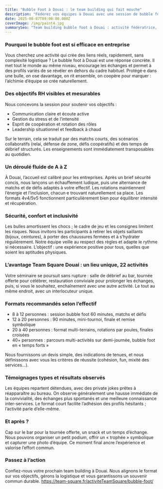 ```yaml
---
title: "Bubble Foot à Douai : le team building qui fait mouche"
description: "Fédérez vos équipes à Douai avec une session de bubble foot. Défis ludiques, objectifs RH clairs et ambiance survoltée dans un cadre multi-activités Team Square."
date: 2025-08-07T09:00:00.000Z
coverImage: /img/paint4.jpg
summarySeo: "Team building bubble foot à Douai : activité fédératrice, encadrement pro, bar/restauration, tournée offerte, code TS20. Idéal séminaires, afterworks, intégrations."
---
```


### Pourquoi le bubble foot est si efficace en entreprise

Vous cherchez une activité qui crée des liens réels, rapidement, sans complexité logistique ? Le bubble foot à Douai est une réponse concrète. Il met tout le monde au même niveau, encourage les échanges et permet à des profils variés de se révéler en dehors du cadre habituel. Protégé·e dans une bulle, on ose davantage, on rit ensemble, on coopère pour marquer : l’alchimie d’équipe se crée naturellement.

### Des objectifs RH visibles et mesurables

Nous concevons la session pour soutenir vos objectifs :

- Communication claire et écoute active
- Gestion du stress et de l’intensité
- Esprit de coopération et rotation des rôles
- Leadership situationnel et feedback à chaud

Sur le terrain, cela se traduit par des matchs courts, des scénarios collaboratifs (relai, défense de zone, défis coopératifs) et des temps de débrief structurés. Les enseignements sont immédiatement transposables au quotidien.

### Un déroulé fluide de A à Z

À Douai, l’accueil est calibré pour les entreprises. Après un brief sécurité concis, nous lançons un échauffement ludique, puis une alternance de matchs et de défis adaptés à votre effectif. Les rotations maintiennent l’énergie et l’inclusion, chacun·e trouvant naturellement sa place. Les formats 4v4/5v5 fonctionnent particulièrement bien pour équilibrer intensité et récupération.

### Sécurité, confort et inclusivité

Les bulles amortissent les chocs ; le cadre de jeu et les consignes limitent les risques. Nous invitons les participants à retirer les objets saillants (bijoux, ceintures), à porter des chaussures fermées et à s’hydrater régulièrement. Notre équipe veille au respect des règles et adapte le rythme si nécessaire. L’objectif : une expérience positive pour tous, quelles que soient les aptitudes physiques.

### L’avantage Team Square Douai : un lieu unique, 22 activités

Votre séminaire se poursuit sans rupture : salle de débrief au bar, tournée offerte pour célébrer, restauration conviviale pour prolonger les échanges, puis, si vous le souhaitez, enchaînement avec une autre activité. Le tout au même endroit, avec un interlocuteur unique.

### Formats recommandés selon l’effectif

- 8 à 12 personnes : session bubble foot 60 minutes, matchs et défis
- 12 à 20 personnes : 90 minutes, mini-tournoi, finale et remise symbolique
- 20 à 40 personnes : format multi-terrains, rotations par poules, finales croisées
- 40+ personnes : parcours multi-activités sur demi-journée, bubble foot en « temps forts »

Nous fournissons un devis simple, des indications de tenues, et nous définissons avec vous les critères de réussite (cohésion, fun, mixité des services…).

### Témoignages types et résultats observés

Les équipes repartent détendues, avec des private jokes prêtes à réapparaître au bureau. On observe généralement une hausse immédiate de la convivialité, des échanges plus spontanés et une meilleure connaissance inter-services. Le format court facilite l’adhésion des profils hésitants ; l’activité parle d’elle-même.

### Et après ?

Cap sur le bar pour la tournée offerte, un snack et un temps d’échange. Nous pouvons organiser un petit podium, offrir un « trophée » symbolique et capturer une photo d’équipe. Ce moment final ancre l’expérience et valorise l’effort commun.

### Passez à l’action

Confiez-nous votre prochain team building à Douai. Nous alignons le format sur vos objectifs, gérons la logistique et vous garantissons un souvenir commun durable.
https://team-square.fr/activiteTeamSquare/bubble-foot/
